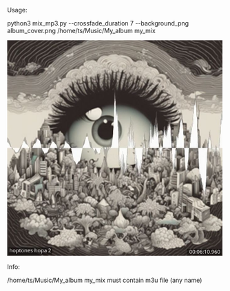 Usage:

python3 mix_mp3.py --crossfade_duration 7 --background_png album_cover.png /home/ts/Music/My_album my_mix


<img width="500" alt="LR-Lector_Replacer" src="https://github.com/stpf99/album_m3u_cover_to_promo-video/blob/39fd6afb0f5b373a07f2c3b26a61dac5b85d91ef/screen.jpg">

Info:

/home/ts/Music/My_album my_mix must contain m3u file (any name)
